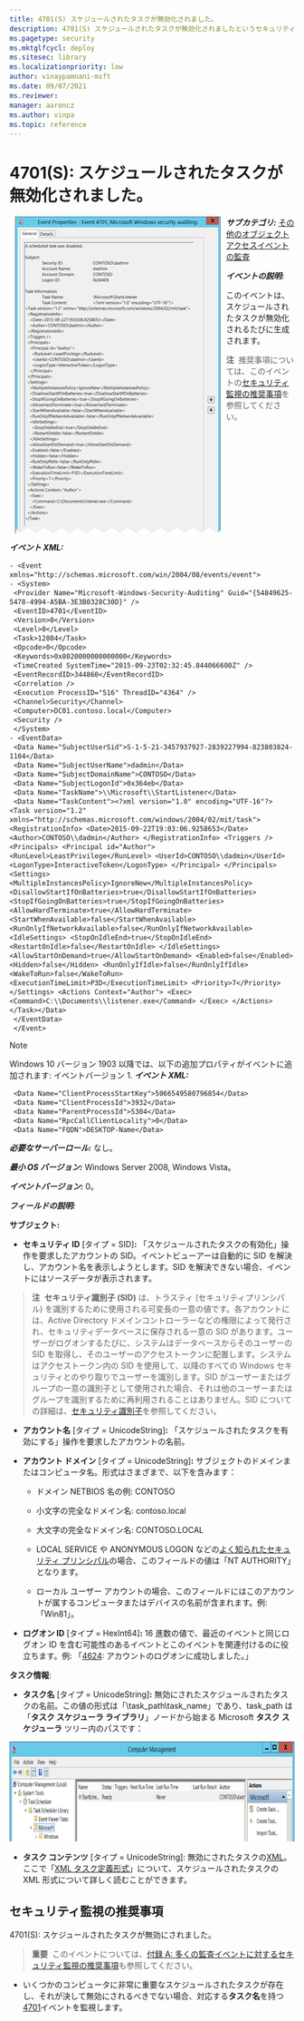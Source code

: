 ```yaml
---
title: 4701(S) スケジュールされたタスクが無効化されました。
description: 4701(S) スケジュールされたタスクが無効化されましたというセキュリティイベントについて説明します。このイベントは、スケジュールされたタスクが無効化されるたびに生成されます。
ms.pagetype: security
ms.mktglfcycl: deploy
ms.sitesec: library
ms.localizationpriority: low
author: vinaypamnani-msft
ms.date: 09/07/2021
ms.reviewer: 
manager: aaroncz
ms.author: vinpa
ms.topic: reference
---
```


# 4701(S): スケジュールされたタスクが無効化されました。

<img src="images/event-4701.png" alt="Event 4701 illustration" width="363" height="559" hspace="10" align="left" />

***サブカテゴリ:***&nbsp;[その他のオブジェクトアクセスイベントの監査](audit-other-object-access-events.md)

***イベントの説明:***

このイベントは、スケジュールされたタスクが無効化されるたびに生成されます。

> **注**&nbsp;&nbsp;推奨事項については、このイベントの[セキュリティ監視の推奨事項](#security-monitoring-recommendations)を参照してください。

<br clear="all">

***イベント XML:***
```
- <Event xmlns="http://schemas.microsoft.com/win/2004/08/events/event">
- <System>
 <Provider Name="Microsoft-Windows-Security-Auditing" Guid="{54849625-5478-4994-A5BA-3E3B0328C30D}" /> 
 <EventID>4701</EventID> 
 <Version>0</Version> 
 <Level>0</Level> 
 <Task>12804</Task> 
 <Opcode>0</Opcode> 
 <Keywords>0x8020000000000000</Keywords> 
 <TimeCreated SystemTime="2015-09-23T02:32:45.844066600Z" /> 
 <EventRecordID>344860</EventRecordID> 
 <Correlation /> 
 <Execution ProcessID="516" ThreadID="4364" /> 
 <Channel>Security</Channel> 
 <Computer>DC01.contoso.local</Computer> 
 <Security /> 
 </System>
- <EventData>
 <Data Name="SubjectUserSid">S-1-5-21-3457937927-2839227994-823803824-1104</Data> 
 <Data Name="SubjectUserName">dadmin</Data> 
 <Data Name="SubjectDomainName">CONTOSO</Data> 
 <Data Name="SubjectLogonId">0x364eb</Data> 
 <Data Name="TaskName">\\Microsoft\\StartListener</Data> 
 <Data Name="TaskContent"><?xml version="1.0" encoding="UTF-16"?> <Task version="1.2" xmlns="http://schemas.microsoft.com/windows/2004/02/mit/task"> <RegistrationInfo> <Date>2015-09-22T19:03:06.9258653</Date> <Author>CONTOSO\\dadmin</Author> </RegistrationInfo> <Triggers /> <Principals> <Principal id="Author"> <RunLevel>LeastPrivilege</RunLevel> <UserId>CONTOSO\\dadmin</UserId> <LogonType>InteractiveToken</LogonType> </Principal> </Principals> <Settings> <MultipleInstancesPolicy>IgnoreNew</MultipleInstancesPolicy> <DisallowStartIfOnBatteries>true</DisallowStartIfOnBatteries> <StopIfGoingOnBatteries>true</StopIfGoingOnBatteries> <AllowHardTerminate>true</AllowHardTerminate> <StartWhenAvailable>false</StartWhenAvailable> <RunOnlyIfNetworkAvailable>false</RunOnlyIfNetworkAvailable> <IdleSettings> <StopOnIdleEnd>true</StopOnIdleEnd> <RestartOnIdle>false</RestartOnIdle> </IdleSettings> <AllowStartOnDemand>true</AllowStartOnDemand> <Enabled>false</Enabled> <Hidden>false</Hidden> <RunOnlyIfIdle>false</RunOnlyIfIdle> <WakeToRun>false</WakeToRun> <ExecutionTimeLimit>P3D</ExecutionTimeLimit> <Priority>7</Priority> </Settings> <Actions Context="Author"> <Exec> <Command>C:\\Documents\\listener.exe</Command> </Exec> </Actions> </Task></Data> 
 </EventData>
 </Event>

```
>[!NOTE]
> Windows 10 バージョン 1903 以降では、以下の追加プロパティがイベントに追加されます:
> イベントバージョン 1.
>  ***イベント XML:***
>```
>  <Data Name="ClientProcessStartKey">5066549580796854</Data> 
>  <Data Name="ClientProcessId">3932</Data> 
>  <Data Name="ParentProcessId">5304</Data> 
>  <Data Name="RpcCallClientLocality">0</Data> 
>  <Data Name="FQDN">DESKTOP-Name</Data> 

***必要なサーバーロール:*** なし。

***最小 OS バージョン:*** Windows Server 2008, Windows Vista。

***イベントバージョン:*** 0。

***フィールドの説明:***

**サブジェクト:**

-   **セキュリティ ID** \[タイプ = SID\]**:** 「スケジュールされたタスクの有効化」操作を要求したアカウントの SID。イベントビューアーは自動的に SID を解決し、アカウント名を表示しようとします。SID を解決できない場合、イベントにはソースデータが表示されます。

> **注**&nbsp;&nbsp;**セキュリティ識別子 (SID)** は、トラスティ (セキュリティプリンシパル) を識別するために使用される可変長の一意の値です。各アカウントには、Active Directory ドメインコントローラーなどの権限によって発行され、セキュリティデータベースに保存される一意の SID があります。ユーザーがログオンするたびに、システムはデータベースからそのユーザーの SID を取得し、そのユーザーのアクセストークンに配置します。システムはアクセストークン内の SID を使用して、以降のすべての Windows セキュリティとのやり取りでユーザーを識別します。SID がユーザーまたはグループの一意の識別子として使用された場合、それは他のユーザーまたはグループを識別するために再利用されることはありません。SID についての詳細は、[セキュリティ識別子](/windows/access-protection/access-control/security-identifiers)を参照してください。

-   **アカウント名** \[タイプ = UnicodeString\]**:** 「スケジュールされたタスクを有効にする」操作を要求したアカウントの名前。

-   **アカウント ドメイン** \[タイプ = UnicodeString\]**:** サブジェクトのドメインまたはコンピュータ名。形式はさまざまで、以下を含みます：

    -   ドメイン NETBIOS 名の例: CONTOSO

    -   小文字の完全なドメイン名: contoso.local

    -   大文字の完全なドメイン名: CONTOSO.LOCAL

    -   LOCAL SERVICE や ANONYMOUS LOGON などの[よく知られたセキュリティ プリンシパル](/windows/security/identity-protection/access-control/security-identifiers)の場合、このフィールドの値は「NT AUTHORITY」となります。

    -   ローカル ユーザー アカウントの場合、このフィールドにはこのアカウントが属するコンピュータまたはデバイスの名前が含まれます。例: 「Win81」。

-   **ログオン ID** \[タイプ = HexInt64\]**:** 16 進数の値で、最近のイベントと同じログオン ID を含む可能性のあるイベントとこのイベントを関連付けるのに役立ちます。例: 「[4624](event-4624.md): アカウントのログオンに成功しました。」

**タスク情報**:

-   **タスク名** \[タイプ = UnicodeString\]**:** 無効にされたスケジュールされたタスクの名前。この値の形式は「\\task\_path\\task\_name」であり、task\_path は「**タスク スケジューラ ライブラリ**」ノードから始まる Microsoft **タスク スケジューラ** ツリー内のパスです：

<img src="images/computer-management.png" alt="タスク スケジューラ ライブラリの図" width="840" height="176" />

-   **タスク コンテンツ** \[タイプ = UnicodeString\]: 無効にされたタスクの[XML](/previous-versions/aa286548(v=msdn.10))。ここで「[XML タスク定義形式](/openspecs/windows_protocols/ms-tsch/0d6383e4-de92-43e7-b0bb-a60cfa36379f)」について、スケジュールされたタスクの XML 形式について詳しく読むことができます。

## セキュリティ監視の推奨事項

4701(S): スケジュールされたタスクが無効にされました。

> **重要**&nbsp;&nbsp;このイベントについては、[付録 A: 多くの監査イベントに対するセキュリティ監視の推奨事項](appendix-a-security-monitoring-recommendations-for-many-audit-events.md)も参照してください。

-   いくつかのコンピュータに非常に重要なスケジュールされたタスクが存在し、それが決して無効にされるべきでない場合、対応する**タスク名**を持つ[4701](event-4701.md)イベントを監視します。
